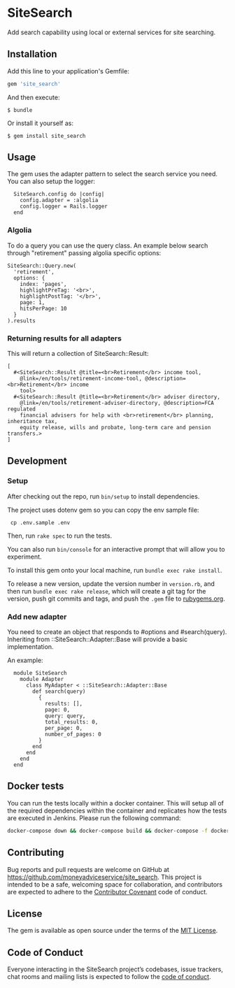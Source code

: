 # SiteSearch

Add search capability using local or external services for site searching.

## Installation

Add this line to your application's Gemfile:

```ruby
gem 'site_search'
```

And then execute:

    $ bundle

Or install it yourself as:

    $ gem install site_search

## Usage

The gem uses the adapter pattern to select the search service you need.
You can also setup the logger:


```
  SiteSearch.config do |config|
    config.adapter = :algolia
    config.logger = Rails.logger
  end
```

### Algolia

To do a query you can use the query class.
An example below search through "retirement" passing algolia specific
options:

```
SiteSearch::Query.new(
  'retirement',
  options: {
    index: 'pages',
    highlightPreTag: '<br>',
    highlightPostTag: '</br>',
    page: 1,
    hitsPerPage: 10
  }
).results
```

### Returning results for all adapters

This will return a collection of SiteSearch::Result:

```
[
  #<SiteSearch::Result @title=<br>Retirement</br> income tool,
    @link=/en/tools/retirement-income-tool, @description=<br>Retirement</br> income
    tool>
  #<SiteSearch::Result @title=<br>Retirement</br> adviser directory,
    @link=/en/tools/retirement-adviser-directory, @description=FCA regulated
    financial advisers for help with <br>retirement</br> planning, inheritance tax,
    equity release, wills and probate, long-term care and pension transfers.>
]
```

## Development

### Setup

After checking out the repo, run `bin/setup` to install dependencies.

The project uses dotenv gem so you can copy the env sample file:

```
 cp .env.sample .env
```

Then, run `rake spec` to run the tests.

You can also run `bin/console` for an interactive prompt that will allow you to experiment.

To install this gem onto your local machine, run `bundle exec rake install`.

To release a new version, update the version number in `version.rb`,
and then run `bundle exec rake release`, which will create a git tag for the
version, push git commits and tags, and push the `.gem` file to [rubygems.org](https://rubygems.org).

### Add new adapter

You need to create an object that responds to #options and #search(query).
Inheriting from ::SiteSearch::Adapter::Base will provide a basic
implementation.

An example:

```
  module SiteSearch
    module Adapter
      class MyAdapter < ::SiteSearch::Adapter::Base
        def search(query)
          {
            results: [],
            page: 0,
            query: query,
            total_results: 0,
            per_page: 0,
            number_of_pages: 0
          }
        end
      end
    end
  end
```

## Docker tests

You can run the tests locally within a docker container. This will setup all of the required dependencies within the container and replicates how the tests are executed in Jenkins. Please run the following command:

```sh
docker-compose down && docker-compose build && docker-compose -f docker-compose.yml run --rm rails ./test.sh
```

## Contributing

Bug reports and pull requests are welcome on GitHub at https://github.com/moneyadviceservice/site_search. This project is intended to be a safe, welcoming space for collaboration, and contributors are expected to adhere to the [Contributor Covenant](http://contributor-covenant.org) code of conduct.

## License

The gem is available as open source under the terms of the [MIT License](https://opensource.org/licenses/MIT).

## Code of Conduct

Everyone interacting in the SiteSearch project’s codebases, issue trackers, chat rooms and mailing lists is expected to follow the [code of conduct](https://github.com/moneyadviceservice/site_search/blob/master/CODE_OF_CONDUCT.md).
